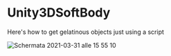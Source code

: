 # Unity3DSoftBody

Here's how to get gelatinous objects just using a script

![Schermata 2021-03-31 alle 15 55 10](https://user-images.githubusercontent.com/38981338/113158531-2a483380-923c-11eb-8b73-06409bdf473e.png)
